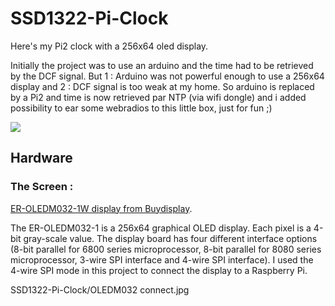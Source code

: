 # SSD1322-Pi-Clock

Here's my Pi2 clock with a 256x64 oled display.

Initially the project was to use an arduino and the time had to be retrieved by the DCF signal. But 1 : Arduino was not powerful enough to use a 256x64 display and 2 : DCF signal is too weak at my home. So arduino is replaced by a Pi2 and time is now retrieved par NTP (via wifi dongle) and i added possibility to ear some webradios to this little box, just for fun ;)

![](https://github.com/ScoobieSnax/SSD1322-Pi-Clock/blob/master/Finished%20project.jpg?raw=true)

## Hardware

### The Screen :

[ER-OLEDM032-1W display from Buydisplay](http://www.buydisplay.com/default/serial-oled-module-price-3-2-inch-display-256x64-screens-white-on-black).

The ER-OLEDM032-1 is a 256x64 graphical OLED display. Each pixel is a 4-bit gray-scale value. The display board has four different interface options (8-bit parallel for 6800 series microprocessor, 8-bit parallel for 8080 series microprocessor, 3-wire SPI interface and 4-wire SPI interface). I used the 4-wire SPI mode in this project to connect
the display to a Raspberry Pi.

SSD1322-Pi-Clock/OLEDM032 connect.jpg



